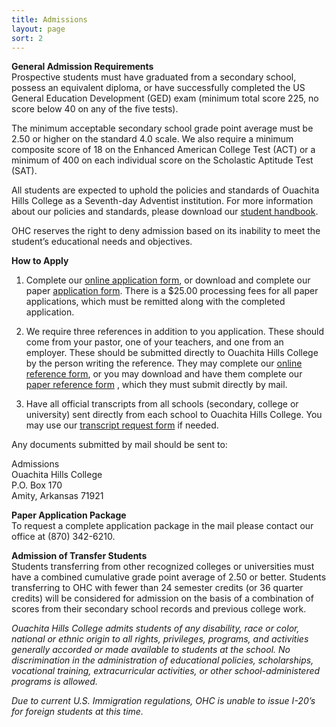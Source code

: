```yaml
---
title: Admissions
layout: page
sort: 2
---
```


**General Admission Requirements**  
Prospective students must have graduated from a secondary school, possess an equivalent
diploma, or have successfully completed the US General Education Development (GED) exam
(minimum total score 225, no score below 40 on any of the five tests).

The minimum acceptable secondary school grade point average must be 2.50 or higher on the
standard 4.0 scale. We also require a minimum composite score of 18 on the Enhanced
American College Test (ACT) or a minimum of 400 on each individual score on the Scholastic
Aptitude Test (SAT).

All students are expected to uphold the policies and standards of Ouachita Hills College as
a Seventh-day Adventist institution. For more information about our policies and standards,
please download our [student handbook](/uploads/documents/Handbook2015-17.pdf).

OHC reserves the right to deny admission based on its inability to meet the student’s educational
needs and objectives.

**How to Apply**

1. Complete our [online application form](https://www.surveymoz.com/s/ohc-student-application),
or download and complete our paper
[application form](/uploads/documents/OHC-Student-Application.pdf).
There is a $25.00 processing fees for all paper applications, which must be remitted along
with the completed application.

2. We require three references in addition to you application. These should come from your
 pastor, one of your teachers, and one from an employer. These should be submitted
 directly to Ouachita Hills College by the person writing the reference. They may complete
 our [online reference form](https://www.surveymoz.com/s/ohc-student-reference), or you may
 download and have them complete our
   [paper reference form](/uploads/documents/OHC-Student-References-Form.pdf)
   , which they must submit directly by mail.

3. Have all official transcripts from all schools (secondary, college or university) sent
directly from each school to Ouachita Hills College. You may use our
[transcript request form](/uploads/documents/OHC-Transcript-Request-Form.pdf)
 if needed.

Any documents submitted by mail should be sent to:

Admissions  
Ouachita Hills College  
P.O. Box 170  
Amity, Arkansas 71921

**Paper Application Package**  
To request a complete application package in the mail please contact our office at (870) 342-6210.

**Admission of Transfer Students**  
Students transferring from other recognized colleges or universities must have a combined
cumulative grade point average of 2.50 or better. Students transferring to OHC with fewer
than 24 semester credits (or 36 quarter credits) will be considered for admission on the
basis of a combination of scores from their secondary school records and previous college
work.

*Ouachita Hills College admits students of any disability, race or color, national or
ethnic origin to all rights, privileges, programs, and activities generally accorded or
made available to students at the school. No discrimination in the administration of
educational policies, scholarships, vocational training, extracurricular activities, or
other school-administered programs is allowed.*

*Due to current U.S. Immigration regulations, OHC is unable to issue I-20’s for foreign
students at this time.*
